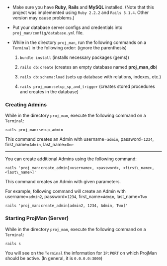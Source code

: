 * Make sure you have **Ruby**, **Rails** and **MySQL** installed. (Note that this project was implemented using `Ruby 2.2.2` and `Rails 5.1.4`. Other version may cause problems.) 

* Put your database server configs and credentials into `proj_man/config/database.yml` file.

* While in the directory `proj_man`, run the following commands on a `Terminal` in the following order: (ignore the parenthesis)

  1. `bundle install` (installs necessary packages (gems))

  2. `rails db:create` (creates an empty database named **proj_man_db**)

  3. `rails db:schema:load` (sets up database with relations, indexes, etc.)

  4. `rails proj_man:setup_sp_and_trigger` (creates stored procedures and creates in the database)


### Creating Admins

While in the directory `proj_man`, execute the following command on a `Terminal`:

`rails proj_man:setup_admin`

This command creates an Admin with username=`admin`, password=`1234`, first_name=`Admin`, last_name=`One`

***

You can create additional Admins using the following command:

`rails 'proj_man:create_admin[<username>, <password>, <first\_name>, <last\_name>]'`

This command creates an Admin with given parameters.

For example, following command will create an Admin with username=`admin2`, password=`1234`, first_name=`Admin`, last_name=`Two`

`rails 'proj_man:create_admin[admin2, 1234, Admin, Two]'`


### Starting ProjMan (Server)

While in the directory `proj_man`, execute the following command on a `Terminal`:

`rails s`

You will see on the `Terminal` the information for `IP:PORT` on which ProjMan should be active. (In general, it is `0.0.0.0:3000`)
